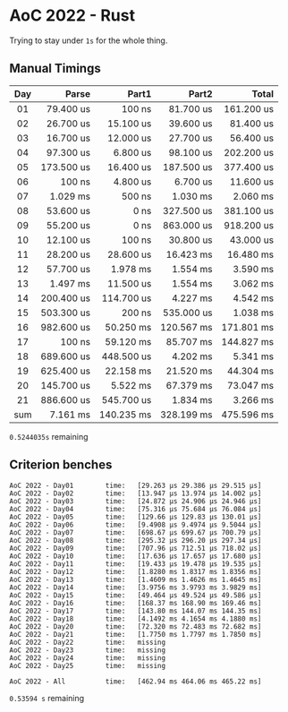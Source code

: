 # AoC 2022 - Rust

Trying to stay under `1s` for the whole thing.


## Manual Timings

| Day |      Parse |      Part1 |      Part2 |      Total |
| :-: | ---------: | ---------: | ---------: | ---------: |
| 01  |  79.400 us |     100 ns |  81.700 us | 161.200 us |
| 02  |  26.700 us |  15.100 us |  39.600 us |  81.400 us |
| 03  |  16.700 us |  12.000 us |  27.700 us |  56.400 us |
| 04  |  97.300 us |   6.800 us |  98.100 us | 202.200 us |
| 05  | 173.500 us |  16.400 us | 187.500 us | 377.400 us |
| 06  |     100 ns |   4.800 us |   6.700 us |  11.600 us |
| 07  |   1.029 ms |     500 ns |   1.030 ms |   2.060 ms |
| 08  |  53.600 us |       0 ns | 327.500 us | 381.100 us |
| 09  |  55.200 us |       0 ns | 863.000 us | 918.200 us |
| 10  |  12.100 us |     100 ns |  30.800 us |  43.000 us |
| 11  |  28.200 us |  28.600 us |  16.423 ms |  16.480 ms |
| 12  |  57.700 us |   1.978 ms |   1.554 ms |   3.590 ms |
| 13  |   1.497 ms |  11.500 us |   1.554 ms |   3.062 ms |
| 14  | 200.400 us | 114.700 us |   4.227 ms |   4.542 ms |
| 15  | 503.300 us |     200 ns | 535.000 us |   1.038 ms |
| 16  | 982.600 us |  50.250 ms | 120.567 ms | 171.801 ms |
| 17  |     100 ns |  59.120 ms |  85.707 ms | 144.827 ms |
| 18  | 689.600 us | 448.500 us |   4.202 ms |   5.341 ms |
| 19  | 625.400 us |  22.158 ms |  21.520 ms |  44.304 ms |
| 20  | 145.700 us |   5.522 ms |  67.379 ms |  73.047 ms |
| 21  | 886.600 us | 545.700 us |   1.834 ms |   3.266 ms |
| sum |   7.161 ms | 140.235 ms | 328.199 ms | 475.596 ms |

`0.5244035s` remaining

## Criterion benches

```
AoC 2022 - Day01        time:   [29.263 µs 29.386 µs 29.515 µs]
AoC 2022 - Day02        time:   [13.947 µs 13.974 µs 14.002 µs]
AoC 2022 - Day03        time:   [24.872 µs 24.906 µs 24.946 µs]
AoC 2022 - Day04        time:   [75.316 µs 75.684 µs 76.084 µs]
AoC 2022 - Day05        time:   [129.66 µs 129.83 µs 130.01 µs]
AoC 2022 - Day06        time:   [9.4908 µs 9.4974 µs 9.5044 µs]
AoC 2022 - Day07        time:   [698.67 µs 699.67 µs 700.79 µs]
AoC 2022 - Day08        time:   [295.32 µs 296.20 µs 297.34 µs]
AoC 2022 - Day09        time:   [707.96 µs 712.51 µs 718.02 µs]
AoC 2022 - Day10        time:   [17.636 µs 17.657 µs 17.680 µs]
AoC 2022 - Day11        time:   [19.433 µs 19.478 µs 19.535 µs]
AoC 2022 - Day12        time:   [1.8280 ms 1.8317 ms 1.8356 ms]
AoC 2022 - Day13        time:   [1.4609 ms 1.4626 ms 1.4645 ms]
AoC 2022 - Day14        time:   [3.9756 ms 3.9793 ms 3.9829 ms]
AoC 2022 - Day15        time:   [49.464 µs 49.524 µs 49.586 µs]
AoC 2022 - Day16        time:   [168.37 ms 168.90 ms 169.46 ms]
AoC 2022 - Day17        time:   [143.80 ms 144.07 ms 144.35 ms]
AoC 2022 - Day18        time:   [4.1492 ms 4.1654 ms 4.1880 ms]
AoC 2022 - Day20        time:   [72.320 ms 72.483 ms 72.682 ms]
AoC 2022 - Day21        time:   [1.7750 ms 1.7797 ms 1.7850 ms]
AoC 2022 - Day22        time:   missing
AoC 2022 - Day23        time:   missing
AoC 2022 - Day24        time:   missing
AoC 2022 - Day25        time:   missing

AoC 2022 - All          time:   [462.94 ms 464.06 ms 465.22 ms]
```

`0.53594 s` remaining